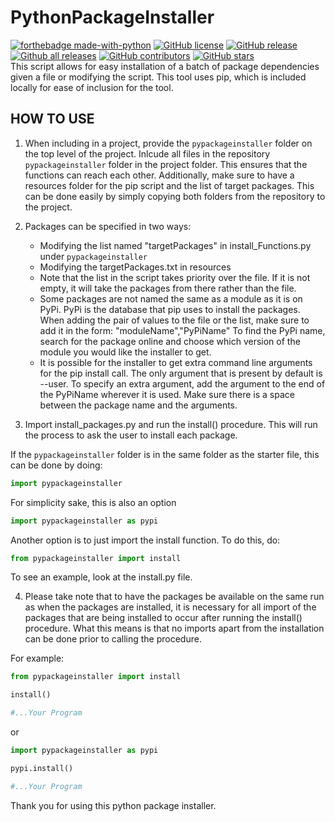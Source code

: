 # PythonPackageInstaller
[![forthebadge made-with-python](http://ForTheBadge.com/images/badges/made-with-python.svg)](https://www.python.org/)
[![GitHub license](https://img.shields.io/github/license/kertox662/PythonPackageInstaller.svg)](https://github.com/kertox662/PythonPackageInstaller/blob/master/LICENSE)
[![GitHub release](https://img.shields.io/github/release/kertox662/PythonPackageInstaller.svg)](https://GitHub.com/kertox662/PythonPackageInstaller/releases/)
[![Github all releases](https://img.shields.io/github/downloads/kertox662/PythonPackageInstaller/total.svg)](https://GitHub.com/kertox662/PythonPackageInstaller/releases/)
[![GitHub contributors](https://img.shields.io/github/contributors/kertox662/PythonPackageInstaller.svg)](https://GitHub.com/kertox662/PythonPackageInstaller/graphs/contributors/)
[![GitHub stars](https://img.shields.io/github/stars/kertox662/PythonPackageInstaller.svg?style=social&label=Star&maxAge=2592000)](https://GitHub.com/kertox662/PythonPackageInstaller/stargazers/)
<br/>
This script allows for easy installation of a batch of package dependencies
given a file or modifying the script. This tool uses pip, which is included
locally for ease of inclusion for the tool.

## HOW TO USE ##
1. When including in a project, provide the `pypackageinstaller` folder on the top level of the
project. Inlcude all files in the repository `pypackageinstaller` folder in the project folder.
This ensures that the functions can reach each other. Additionally, make sure 
to have a resources folder for the pip script and the list of target packages.
This can be done easily by simply copying both folders from the repository to 
the project.

2. Packages can be specified in two ways:
    - Modifying the list named "targetPackages" in install_Functions.py under `pypackageinstaller`
    - Modifying the targetPackages.txt in resources
    - Note that the list in the script takes priority over the file. If it is not
    empty, it will take the packages from there rather than the file.
    - Some packages are not named the same as a module as it is on PyPi. PyPi is 
    the database that pip uses to install the packages. When adding the pair of
    values to the file or the list, make sure to add it in the form:
    "moduleName","PyPiName"
    To find the PyPi name, search for the package online and choose which version
    of the module you would like the installer to get.
    - It is possible for the installer to get extra command line arguments for the
    pip install call. The only argument that is present by default is --user. To
    specify an extra argument, add the argument to the end of the PyPiName wherever
    it is used. Make sure there is a space between the package name and the arguments.

3. Import install_packages.py and run the install() procedure. This will run the
process to ask the user to install each package. 

If the `pypackageinstaller` folder is in the same folder as the starter file, this can be done by doing:
```python
import pypackageinstaller
```
For simplicity sake, this is also an option
```python
import pypackageinstaller as pypi
```

Another option is to just import the install function. To do this, do:
```python
from pypackageinstaller import install
```
To see an example, look at the install.py file.

4. Please take note that to have the packages be available on the same run as when
the packages are installed, it is necessary for all import of the packages that are
being installed to occur after running the install() procedure. What this means is
that no imports apart from the installation can be done prior to calling the procedure.

For example:
```python
from pypackageinstaller import install  

install()

#...Your Program
```
or
```python
import pypackageinstaller as pypi

pypi.install()

#...Your Program
```

Thank you for using this python package installer.